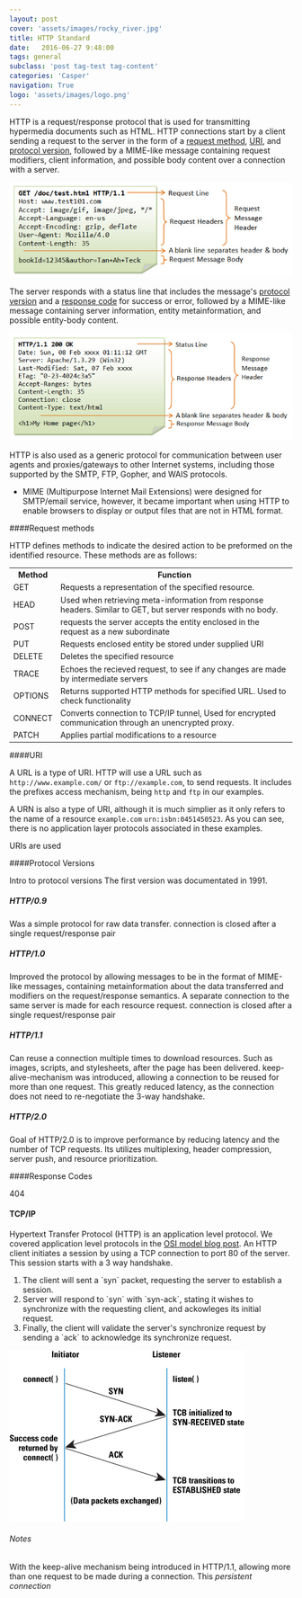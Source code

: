 ```yaml
---
layout: post
cover: 'assets/images/rocky_river.jpg'
title: HTTP Standard
date:   2016-06-27 9:48:00
tags: general
subclass: 'post tag-test tag-content'
categories: 'Casper'
navigation: True
logo: 'assets/images/logo.png'
---
```


HTTP is a request/response protocol that is used for transmitting hypermedia documents such as HTML. HTTP connections start by a client sending a request to the server in the form of a [request method](#methods), [URI](#uri), and [protocol version](#versions), followed by a MIME-like message containing request modifiers, client information, and possible body content over a connection with a server. 

![image of HTTP request](/assets/images/http_request.jpg)

The server responds with a status line that includes the message's [protocol version](#versions) and a [response code](#codes) for success or error, followed by a MIME-like message containing server information, entity metainformation, and possible entity-body content.

![image of HTTP request](/assets/images/http_response.jpg)

HTTP is also used as a generic protocol for communication between user agents and proxies/gateways to other Internet systems, including those supported by the SMTP, FTP, Gopher, and WAIS protocols.

* MIME (Multipurpose Internet Mail Extensions) were designed for SMTP/email service, however, it became important when using HTTP to enable browsers to display or output files that are not in HTML format.

####<a name="methods"></a>Request methods

HTTP defines methods to indicate the desired action to be preformed on the identified resource. These methods are as follows:

<table style="width:100%">
  <tr>
    <th>Method</th>
    <th>Function</th> 
  </tr>
  <tr>
    <td>GET</td>
    <td>Requests a representation of the specified resource.</td> 
  </tr>
  <tr>
    <td>HEAD</td>
    <td>Used when retrieving meta-information from response headers. Similar to GET, but server responds with no body.</td> 
  </tr>
  <tr>
    <td>POST</td>
    <td>requests the server accepts the entity enclosed in the request as a new subordinate</td> 
  </tr>
  <tr>
    <td>PUT</td>
    <td>Requests enclosed entity be stored under supplied URI</td> 
  </tr>
  <tr>
    <td>DELETE</td>
    <td>Deletes the specified resource</td> 
  </tr>
  <tr>
    <td>TRACE</td>
    <td>Echoes the recieved request, to see if any changes are made by intermediate servers</td> 
  </tr>
  <tr>
    <td>OPTIONS</td>
    <td>Returns supported HTTP methods for specified URL. Used to check functionality</td> 
  </tr>
  <tr>
    <td>CONNECT</td>
    <td>Converts connection to TCP/IP tunnel, Used for encrypted communication through an unencrypted proxy.</td> 
  </tr>
  <tr>
    <td>PATCH</td>
    <td>Applies partial modifications to a resource</td> 
  </tr>
</table>


####<a name="uri"></a>URI

A URL is a type of URI. HTTP will use a URL such as `http://www.example.com/` or `ftp://example.com`, to send requests. It includes the prefixes access mechanism, being `http` and `ftp` in our examples. 

A URN is also a type of URI, although it is much simplier as it only refers to the name of a resource `example.com` `urn:isbn:0451450523`. As you can see, there is no application layer protocols associated in these examples.

URIs are used 

####<a name="versions"></a>Protocol Versions

Intro to protocol versions
The first version was documentated in 1991.

##### HTTP/0.9

Was a simple protocol for raw data transfer. connection is closed after a single request/response pair


##### HTTP/1.0

Improved the protocol by allowing messages to be in the format of MIME-like messages, containing metainformation about the data transferred and modifiers on the request/response semantics.
A separate connection to the same server is made for each resource request. connection is closed after a single request/response pair

##### HTTP/1.1

Can reuse a connection multiple times to download resources. Such as images, scripts, and stylesheets, after the page has been delivered. keep-alive-mechanism was introduced, allowing a connection to be reused for more than one request. This greatly reduced latency, as the connection does not need to re-negotiate the 3-way handshake. 

##### HTTP/2.0

Goal of HTTP/2.0 is to improve performance by reducing latency and the number of TCP requests. Its utilizes multiplexing, header compression, server push, and resource prioritization.

####<a name="codes"></a>Response Codes

404

#### TCP/IP

Hypertext Transfer Protocol (HTTP) is an application level protocol. We covered application level protocols in the [OSI model blog post](/the-osi-model). An HTTP client initiates a session by using a TCP connection to port 80 of the server. This session  starts with a 3 way handshake.

<ol>
  <li>The client will sent a `syn` packet, requesting the server to establish a session.</li>
  <li>Server will respond to `syn` with `syn-ack`, stating it wishes to synchronize with the requesting client, and ackowleges its initial request.</li>
  <li>Finally, the client will validate the server's synchronize request by sending a `ack` to acknowledge its synchronize request. 
</ol>

![image of 3 way handshake for TCP connection](/assets/images/3-way-handshake.jpg)


###### Notes

With the keep-alive mechanism being introduced in HTTP/1.1, allowing more than one request to be made during a connection. This _persistent connection_ 

